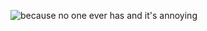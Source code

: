 ![because no one ever has and it's annoying](https://codeberg.org/snailboy/.profile/raw/branch/main/annoying.png)
